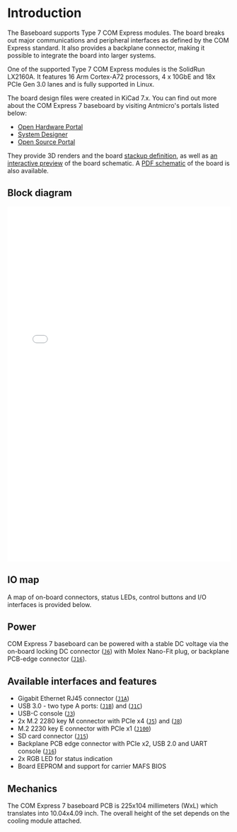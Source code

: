 # Introduction

The Baseboard supports Type 7 COM Express modules. The board breaks out major communications and peripheral interfaces as defined by the COM Express standard. It also provides a backplane connector, making it possible to integrate the board into larger systems. 

One of the supported Type 7 COM Express modules is the SolidRun LX2160A. It features 16 Arm Cortex-A72 processors, 4 x 10GbE and 18x PCIe Gen 3.0 lanes and is fully supported in Linux.

The board design files were created in KiCad 7.x.
You can find out more about the COM Express 7 baseboard by visiting Antmicro's portals listed below:

* [Open Hardware Portal](https://openhardware.antmicro.com/boards/com-express-7-baseboard/)
* [System Designer](https://designer.antmicro.com/hardware/devices/com_express_7_baseboard_with_lx2160a)
* [Open Source Portal](https://opensource.antmicro.com/projects/com-express-7-baseboard/)
 
They provide 3D renders and the board [stackup definition](https://openhardware.antmicro.com/boards/com-express-7-baseboard/?view=top-ortho&tab=stackup), as well as [an interactive preview](https://openhardware.antmicro.com/boards/com-express-7-baseboard/?view=top-ortho&amp%3Btab=stackup&tab=preview) of the board schematic.
A [PDF schematic](../com-express-7-baseboard-schematic.pdf) of the board is also available.

## Block diagram

<iframe src="_static/COM_Express_baseboard_VSD_graph.html" style="border:0px" height="800px" width="100%" title="COM Express 7 baseboard graph"></iframe>

## IO map 

A map of on-board connectors, status LEDs, control buttons and I/O interfaces is provided below.

## Power
 
COM Express 7 baseboard can be powered with a stable DC voltage via the on-board locking DC connector ([`J6`](#J6)) with Molex Nano-Fit plug, or backplane PCB-edge connector ([`J16`](#J16)). 

## Available interfaces and features

- Gigabit Ethernet RJ45 connector ([`J1A`](#J1))
- USB 3.0 - two type A ports: ([`J1B`](#J1)) and ([`J1C`](#J1))
- USB-C console ([`J3`](#J3))
- 2x M.2 2280 key M connector with PCIe x4 ([`J5`](#J5)) and ([`J8`](#J8))
- M.2 2230 key E connector with PCIe x1 ([`J100`](#J100))
- SD card connector ([`J15`](#J15))
- Backplane PCB edge connector with PCIe x2, USB 2.0 and UART console ([`J16`](#J16))
- 2x RGB LED for status indication
- Board EEPROM and support for carrier MAFS BIOS

## Mechanics

The COM Express 7 baseboard PCB is 225x104 millimeters (WxL) which translates into 10.04x4.09 inch.
The overall height of the set depends on the cooling module attached.
